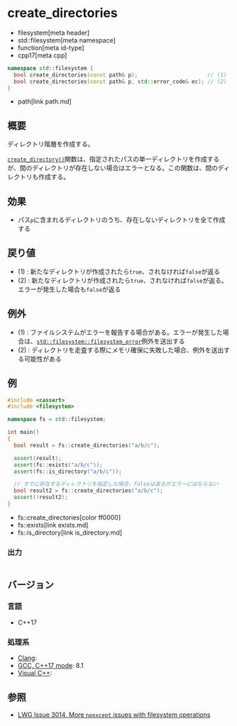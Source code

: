 # create_directories
* filesystem[meta header]
* std::filesystem[meta namespace]
* function[meta id-type]
* cpp17[meta cpp]

```cpp
namespace std::filesystem {
  bool create_directories(const path& p);                      // (1)
  bool create_directories(const path& p, std::error_code& ec); // (2)
}
```
* path[link path.md]

## 概要
ディレクトリ階層を作成する。

[`create_directory()`](create_directory.md)関数は、指定されたパスの単一ディレクトリを作成するが、間のディレクトリが存在しない場合はエラーとなる。この関数は、間のディレクトリも作成する。


## 効果
- パス`p`に含まれるディレクトリのうち、存在しないディレクトリを全て作成する


## 戻り値
- (1) : 新たなディレクトリが作成されたら`true`、されなければ`false`が返る
- (2) : 新たなディレクトリが作成されたら`true`、されなければ`false`が返る。エラーが発生した場合も`false`が返る


## 例外
- (1) : ファイルシステムがエラーを報告する場合がある。エラーが発生した場合は、[`std::filesystem::filesystem_error`](filesystem_error.md)例外を送出する
- (2) : ディレクトリを走査する際にメモリ確保に失敗した場合、例外を送出する可能性がある


## 例
```cpp example
#include <cassert>
#include <filesystem>

namespace fs = std::filesystem;

int main()
{
  bool result = fs::create_directories("a/b/c");

  assert(result);
  assert(fs::exists("a/b/c"));
  assert(fs::is_directory("a/b/c"));

  // すでに存在するディレクトリを指定した場合、falseは返るがエラーにはならない
  bool result2 = fs::create_directories("a/b/c");
  assert(!result2);
}
```
* fs::create_directories[color ff0000]
* fs::exists[link exists.md]
* fs::is_directory[link is_directory.md]

### 出力
```
```

## バージョン
### 言語
- C++17

### 処理系
- [Clang](/implementation.md#clang):
- [GCC, C++17 mode](/implementation.md#gcc): 8.1
- [Visual C++](/implementation.md#visual_cpp):


## 参照
- [LWG Issue 3014. More `noexcept` issues with filesystem operations](https://wg21.cmeerw.net/lwg/issue3014)

